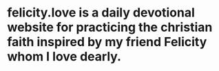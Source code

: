 # felicity.love is a daily devotional website for practicing the christian faith inspired by my friend Felicity whom I love dearly.